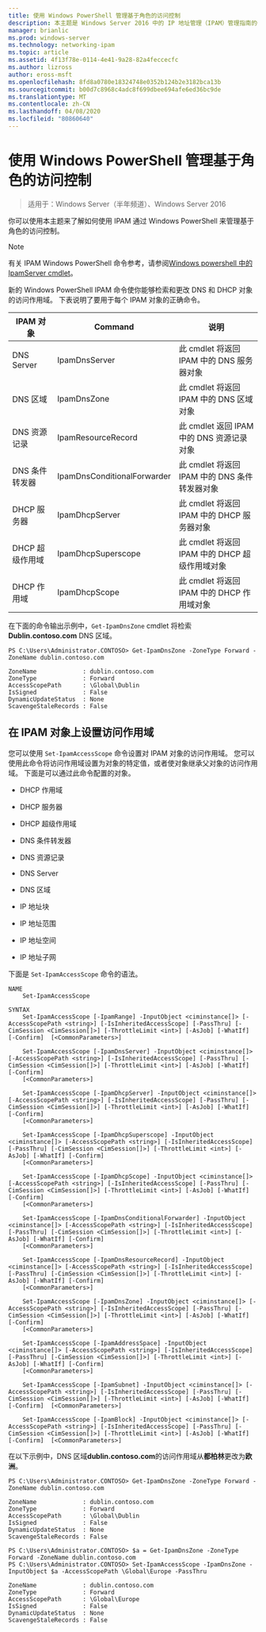 ```yaml
---
title: 使用 Windows PowerShell 管理基于角色的访问控制
description: 本主题是 Windows Server 2016 中的 IP 地址管理（IPAM）管理指南的一部分。
manager: brianlic
ms.prod: windows-server
ms.technology: networking-ipam
ms.topic: article
ms.assetid: 4f13f78e-0114-4e41-9a28-82a4feccecfc
ms.author: lizross
author: eross-msft
ms.openlocfilehash: 8fd8a0780e18324748e0352b124b2e3182bca13b
ms.sourcegitcommit: b00d7c8968c4adc8f699dbee694afe6ed36bc9de
ms.translationtype: MT
ms.contentlocale: zh-CN
ms.lasthandoff: 04/08/2020
ms.locfileid: "80860640"
---
```

# <a name="manage-role-based-access-control-with-windows-powershell"></a>使用 Windows PowerShell 管理基于角色的访问控制

>适用于：Windows Server（半年频道）、Windows Server 2016

你可以使用本主题来了解如何使用 IPAM 通过 Windows PowerShell 来管理基于角色的访问控制。  
  
>[!NOTE]
>有关 IPAM Windows PowerShell 命令参考，请参阅[Windows powershell 中的 IpamServer cmdlet](https://docs.microsoft.com/powershell/module/ipamserver/?view=win10-ps)。  
  
新的 Windows PowerShell IPAM 命令使你能够检索和更改 DNS 和 DHCP 对象的访问作用域。 下表说明了要用于每个 IPAM 对象的正确命令。  
  
|IPAM 对象|Command|说明|  
|---------------|-----------|---------------|  
|DNS Server|IpamDnsServer|此 cmdlet 将返回 IPAM 中的 DNS 服务器对象|  
|DNS 区域|IpamDnsZone|此 cmdlet 将返回 IPAM 中的 DNS 区域对象|  
|DNS 资源记录|IpamResourceRecord|此 cmdlet 返回 IPAM 中的 DNS 资源记录对象|  
|DNS 条件转发器|IpamDnsConditionalForwarder|此 cmdlet 将返回 IPAM 中的 DNS 条件转发器对象|  
|DHCP 服务器|IpamDhcpServer|此 cmdlet 将返回 IPAM 中的 DHCP 服务器对象|  
|DHCP 超级作用域|IpamDhcpSuperscope|此 cmdlet 将返回 IPAM 中的 DHCP 超级作用域对象|  
|DHCP 作用域|IpamDhcpScope|此 cmdlet 将返回 IPAM 中的 DHCP 作用域对象|  
  
在下面的命令输出示例中，`Get-IpamDnsZone` cmdlet 将检索**Dublin.contoso.com** DNS 区域。  
  
```  
PS C:\Users\Administrator.CONTOSO> Get-IpamDnsZone -ZoneType Forward -ZoneName dublin.contoso.com  
  
ZoneName             : dublin.contoso.com  
ZoneType             : Forward  
AccessScopePath      : \Global\Dublin  
IsSigned             : False  
DynamicUpdateStatus  : None  
ScavengeStaleRecords : False  
```  
  
## <a name="setting-access-scopes-on-ipam-objects"></a>在 IPAM 对象上设置访问作用域  
您可以使用 `Set-IpamAccessScope` 命令设置对 IPAM 对象的访问作用域。 您可以使用此命令将访问作用域设置为对象的特定值，或者使对象继承父对象的访问作用域。 下面是可以通过此命令配置的对象。  
  
-   DHCP 作用域  
  
-   DHCP 服务器  
  
-   DHCP 超级作用域  
  
-   DNS 条件转发器  
  
-   DNS 资源记录  
  
-   DNS Server  
  
-   DNS 区域  
  
-   IP 地址块  
  
-   IP 地址范围  
  
-   IP 地址空间  
  
-   IP 地址子网  
  
下面是 `Set-IpamAccessScope` 命令的语法。  
  
```  
NAME  
    Set-IpamAccessScope  
  
SYNTAX  
    Set-IpamAccessScope [-IpamRange] -InputObject <ciminstance[]> [-AccessScopePath <string>] [-IsInheritedAccessScope] [-PassThru] [-CimSession <CimSession[]>] [-ThrottleLimit <int>] [-AsJob] [-WhatIf] [-Confirm]  [<CommonParameters>]  
  
    Set-IpamAccessScope [-IpamDnsServer] -InputObject <ciminstance[]> [-AccessScopePath <string>] [-IsInheritedAccessScope] [-PassThru] [-CimSession <CimSession[]>] [-ThrottleLimit <int>] [-AsJob] [-WhatIf] [-Confirm]  
    [<CommonParameters>]  
  
    Set-IpamAccessScope [-IpamDhcpServer] -InputObject <ciminstance[]> [-AccessScopePath <string>] [-IsInheritedAccessScope] [-PassThru] [-CimSession <CimSession[]>] [-ThrottleLimit <int>] [-AsJob] [-WhatIf] [-Confirm]  
    [<CommonParameters>]  
  
    Set-IpamAccessScope [-IpamDhcpSuperscope] -InputObject <ciminstance[]> [-AccessScopePath <string>] [-IsInheritedAccessScope] [-PassThru] [-CimSession <CimSession[]>] [-ThrottleLimit <int>] [-AsJob] [-WhatIf] [-Confirm]  
    [<CommonParameters>]  
  
    Set-IpamAccessScope [-IpamDhcpScope] -InputObject <ciminstance[]> [-AccessScopePath <string>] [-IsInheritedAccessScope] [-PassThru] [-CimSession <CimSession[]>] [-ThrottleLimit <int>] [-AsJob] [-WhatIf] [-Confirm]  
    [<CommonParameters>]  
  
    Set-IpamAccessScope [-IpamDnsConditionalForwarder] -InputObject <ciminstance[]> [-AccessScopePath <string>] [-IsInheritedAccessScope] [-PassThru] [-CimSession <CimSession[]>] [-ThrottleLimit <int>] [-AsJob] [-WhatIf] [-Confirm]  
    [<CommonParameters>]  
  
    Set-IpamAccessScope [-IpamDnsResourceRecord] -InputObject <ciminstance[]> [-AccessScopePath <string>] [-IsInheritedAccessScope] [-PassThru] [-CimSession <CimSession[]>] [-ThrottleLimit <int>] [-AsJob] [-WhatIf] [-Confirm]  
    [<CommonParameters>]  
  
    Set-IpamAccessScope [-IpamDnsZone] -InputObject <ciminstance[]> [-AccessScopePath <string>] [-IsInheritedAccessScope] [-PassThru] [-CimSession <CimSession[]>] [-ThrottleLimit <int>] [-AsJob] [-WhatIf] [-Confirm]  
    [<CommonParameters>]  
  
    Set-IpamAccessScope [-IpamAddressSpace] -InputObject <ciminstance[]> [-AccessScopePath <string>] [-IsInheritedAccessScope] [-PassThru] [-CimSession <CimSession[]>] [-ThrottleLimit <int>] [-AsJob] [-WhatIf] [-Confirm]  
    [<CommonParameters>]  
  
    Set-IpamAccessScope [-IpamSubnet] -InputObject <ciminstance[]> [-AccessScopePath <string>] [-IsInheritedAccessScope] [-PassThru] [-CimSession <CimSession[]>] [-ThrottleLimit <int>] [-AsJob] [-WhatIf] [-Confirm]  [<CommonParameters>]  
  
    Set-IpamAccessScope [-IpamBlock] -InputObject <ciminstance[]> [-AccessScopePath <string>] [-IsInheritedAccessScope] [-PassThru] [-CimSession <CimSession[]>] [-ThrottleLimit <int>] [-AsJob] [-WhatIf] [-Confirm]  [<CommonParameters>]  
```  
  
在以下示例中，DNS 区域**dublin.contoso.com**的访问作用域从**都柏林**更改为**欧洲**。  
  
```  
PS C:\Users\Administrator.CONTOSO> Get-IpamDnsZone -ZoneType Forward -ZoneName dublin.contoso.com  
  
ZoneName             : dublin.contoso.com  
ZoneType             : Forward  
AccessScopePath      : \Global\Dublin  
IsSigned             : False  
DynamicUpdateStatus  : None  
ScavengeStaleRecords : False  
  
PS C:\Users\Administrator.CONTOSO> $a = Get-IpamDnsZone -ZoneType Forward -ZoneName dublin.contoso.com  
PS C:\Users\Administrator.CONTOSO> Set-IpamAccessScope -IpamDnsZone -InputObject $a -AccessScopePath \Global\Europe -PassThru  
  
ZoneName             : dublin.contoso.com  
ZoneType             : Forward  
AccessScopePath      : \Global\Europe  
IsSigned             : False  
DynamicUpdateStatus  : None  
ScavengeStaleRecords : False  
```  
  


